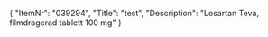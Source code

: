 {
  "ItemNr": "039294",
  "Title": "test",
  "Description": "Losartan Teva, filmdragerad tablett 100 mg"
}